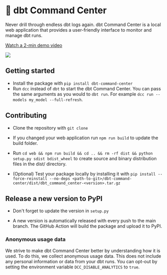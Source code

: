 # 🚀 dbt Command Center

Never drill through endless dbt logs again. dbt Command Center is a local web application that provides a user-friendly interface to monitor and manage dbt runs.

<div>
  <a href="https://www.loom.com/share/99c67a35a912476aaa0742b176abf2f1">
    <p>Watch a 2-min demo video</p>
  </a>
  <a href="https://www.loom.com/share/99c67a35a912476aaa0742b176abf2f1">
    <img style="max-width:300px;" src="https://cdn.loom.com/sessions/thumbnails/99c67a35a912476aaa0742b176abf2f1-1717394143314-with-play.gif">
  </a>
</div>


## Getting started

- Install the package with `pip install dbt-command-center`
- Run `dcc` instead of `dbt` to start the dbt Command Center. You can pass the same arguments as you would to `dbt run`. For example `dcc run --models my_model --full-refresh`.

## Contributing

- Clone the repository with `git clone`

- If you changed your web application run `npm run build` to update the build folder.

- Run `cd web && npm run build && cd .. && rm -rf dist && python setup.py sdist bdist_wheel` to create source and binary distribution files in the dist/ directory.

- (Optional) Test your package locally by installing it with `pip install --force-reinstall --no-deps <path-to-git>/dbt-command-center/dist/dbt_command_center-<version>.tar.gz`

## Release a new version to PyPI

- Don't forget to update the version in `setup.py`

- A new version is automatically released with every push to the main branch. The GitHub Action will build the package and upload it to PyPI.

### Anonymous usage data

We strive to make dbt Command Center better by understanding how it is used. To do this, we collect anonymous usage data. This does not include any personal information or data from your dbt runs. You can opt-out by setting the environment variable `DCC_DISABLE_ANALYTICS` to `true`.
